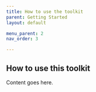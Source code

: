 ```yaml
---
title: How to use the toolkit
parent: Getting Started
layout: default

menu_parent: 2
nav_order: 3

---
```


## How to use this toolkit

Content goes here.
